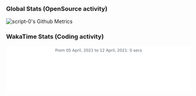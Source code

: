 ### Global Stats (OpenSource activity)
<p>
    <img width="600"  
         src="https://metrics.lecoq.io/script-0?id=script-0" 
         alt="script-0's Github Metrics"
     />
</p>

### WakaTime Stats (Coding activity)
<p>
    <a href="https://wakatime.com/@script0">
        <img width="600" src="https://github.com/script-0/script-0/blob/master/images/stat.svg"
             alt="script-0's WakaTime Activity."/>
    </a>
</p>
